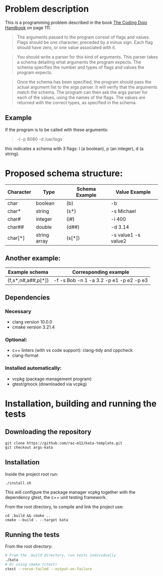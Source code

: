 # Problem description
This is a programming problem described in the book [The Coding Dojo Handbook](https://www.amazon.com/Coding-Dojo-Handbook-Emily-Bache/dp/919811803X) on page 111.

> The arguments passed to the program consist of flags and
values. Flags should be one character, preceded by a minus
sign. Each flag should have zero, or one value associated with
it.

> You should write a parser for this kind of arguments. This
parser takes a schema detailing what arguments the program
expects. The schema specifies the number and types of flags
and values the program expects.

> Once the schema has been specified, the program should pass
the actual argument list to the args parser. It will verify that
the arguments match the schema. The program can then ask
the args parser for each of the values, using the names of
the flags. The values are returned with the correct types, as
specified in the schema.

## Example
If the program is to be called with these arguments:

> -l -p 8080 -d /usr/logs

this indicates a schema with 3 flags: l (a boolean), p (an integer), d (a string).

# Proposed schema structure:

|Character| Type    | Schema Example | Value Example
|---------|---------|----------------|---------------------|
|char     | boolean | (b)            | -b                  |
|char*    | string  | (s*)           | -s Michael          |
|char#    | integer | (i#)           | -i 400              |
|char##   | double  | (d##)          | -d 3.14             |
|char[*]  | string array | (s[*])    | -s value1 -s value2 |


## Another example:

| Example schema     | Corresponding example                   |
|--------------------|-----------------------------------------|
| (f,s*,n#,a##,p[*]) | -f -s Bob -n 1 -a 3.2 -p e1 -p e2 -p e3 |

## Dependencies
### Necessary
* clang version 10.0.0
* cmake version 3.21.4
### Optional:
* c++ linters (with vs code support): clang-tidy and cppcheck
* clang-format
### Installed automatically:
* vcpkg (package management program)
* gtest/gmock (downloaded via vcpkg)

# Installation, building and running the tests

## Downloading the repository
```
git clone https://github.com/raz-m12/kata-template.git
git checkout args-kata
```

## Installation
Inside the project root run:
```
./install.sh
```
This will configure the package manager vcpkg together with the dependency gtest, the c++ unit testing framework.

From the root directory, to compile and link the project use:
```
cd .build && cmake ..
cmake --build . --target kata
```

## Running the tests
From the root directory:
```bash
# From the .build directory, run tests individually
./kata
# Or using cmake (ctest)
ctest --rerun-failed --output-on-failure
```

